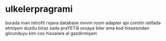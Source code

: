 # ulkelerpragrami
burada mən  retrofit rxjava database mvvm room adapter api corotin istifadə etmişəm duzdu biraz sadə praYETƏ oxsaya bilər ama kod hissesindən görunduyu kim cox hissələrə əl gəzdirmişəm
